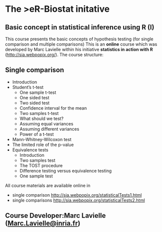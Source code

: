 # The >eR-Biostat initative
## Basic concept in statistical inference using R (I)

This course presents the basic concepts of  hypothesis testing (for single comparison and multiple comparisons)
This is an **online** course which was developed by Marc Lavielle within his initiative **statistics in action with R** (http://sia.webpopix.org/). The course structure:
## Single comparison
* Introduction
* Student’s t-test
  + One sample t-test
  + One sided test
  + Two sided test
  + Confidence interval for the mean
  + Two samples t-test
  + What should we test?
  + Assuming equal variances
  + Assuming different variances
  + Power of a t-test
*  Mann-Whitney-Wilcoxon test
* The limited role of the p-value
* Equivalence tests
  + Introduction
  + Two samples test
  + The TOST procedure
  + Difference testing versus equivalence testing
  + One sample test


All course materials are available online in 
* single comparison http://sia.webpopix.org/statisticalTests1.html
* single comparisons http://sia.webpopix.org/statisticalTests2.html
## Course Developer:Marc Lavielle (Marc.Lavielle@inria.fr)

